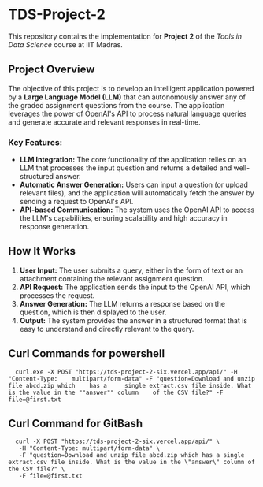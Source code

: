 # TDS-Project-2

This repository contains the implementation for **Project 2** of the *Tools in Data Science* course at IIT Madras.

## Project Overview

The objective of this project is to develop an intelligent application powered by a **Large Language Model (LLM)** that can autonomously answer any of the graded assignment questions from the course. The application leverages the power of OpenAI's API to process natural language queries and generate accurate and relevant responses in real-time. 

### Key Features:
- **LLM Integration:** The core functionality of the application relies on an LLM that processes the input question and returns a detailed and well-structured answer.
- **Automatic Answer Generation:** Users can input a question (or upload relevant files), and the application will automatically fetch the answer by sending a request to OpenAI's API.
- **API-based Communication:** The system uses the OpenAI API to access the LLM's capabilities, ensuring scalability and high accuracy in response generation.

## How It Works
1. **User Input:** The user submits a query, either in the form of text or an attachment containing the relevant assignment question.
2. **API Request:** The application sends the input to the OpenAI API, which processes the request.
3. **Answer Generation:** The LLM returns a response based on the question, which is then displayed to the user.
4. **Output:** The system provides the answer in a structured format that is easy to understand and directly relevant to the query.

## Curl Commands for powershell
      curl.exe -X POST "https://tds-project-2-six.vercel.app/api/" -H "Content-Type: 	multipart/form-data" -F "question=Download and unzip file abcd.zip which 	has a     single extract.csv file inside. What is the value in the ""answer"" column 	of the CSV file?" -F file=@first.txt

## Curl Command for GitBash
      curl -X POST "https://tds-project-2-six.vercel.app/api/" \
  	   -H "Content-Type: multipart/form-data" \
  	   -F "question=Download and unzip file abcd.zip which has a single extract.csv file inside. What is the value in the \"answer\" column of the CSV file?" \  
  	   -F file=@first.txt

